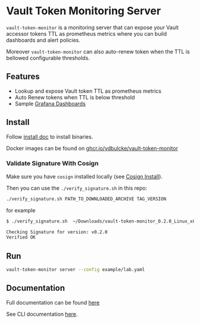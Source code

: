 # Vault Token Monitoring Server

`vault-token-monitor`  is a monitoring server that can expose your Vault accessor tokens TTL as prometheus metrics where you can build dashboards and alert policies. 


Moreover `vault-token-monitor`  can also auto-renew token when the TTL is bellowed configurable thresholds.

## Features

- Lookup and expose Vault token TTL as prometheus metrics
- Auto Renew tokens when TTL is below threshold
- Sample [Grafana Dashboards ](./tutorial/grafana-terraform-config/dashboards/)


## Install 

Follow [install doc](https://vdbulcke.github.io/vault-token-monitor/install/) to install binaries. 

Docker images can be found on [ghcr.io/vdbulcke/vault-token-monitor](https://github.com/vdbulcke/vault-token-monitor/pkgs/container/vault-token-monitor)



### Validate Signature With Cosign

Make sure you have `cosign` installed locally (see [Cosign Install](https://docs.sigstore.dev/cosign/installation/)).


Then you can use the `./verify_signature.sh` in this repo: 

```bash
./verify_signature.sh PATH_TO_DOWNLOADED_ARCHIVE TAG_VERSION
```
for example
```bash
$ ./verify_signature.sh  ~/Downloads/vault-token-monitor_0.2.0_Linux_x86_64.tar.gz v0.2.0

Checking Signature for version: v0.2.0
Verified OK

```

## Run 

```bash
vault-token-monitor server --config example/lab.yaml
```

## Documentation

Full documentation can be found [here](https://vdbulcke.github.io/vault-token-monitor/)

See CLI documentation [here](./doc/vault-token-monitor.md).
